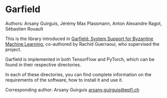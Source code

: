 # Garfield

Authors: Arsany Guirguis, Jérémy Max Plassmann, Anton Alexandre Ragot, Sébastien Rouault

This is the library introduced in [Garfield: System Support for Byzantine Machine Learning](https://arxiv.org/abs/2010.05888), co-authored by Rachid Guerraoui, who supervised the project.

Garfield is implemented in both TensorFlow and PyTorch, which can be found in their respective directories.

In each of these directories, you can find complete information on the requirements of the software, how to install 
it and use it.

Corresponding author: Arsany Guirguis <arsany.guirguis@epfl.ch>
